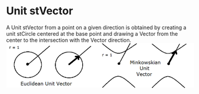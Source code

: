 # Unit stVector

A Unit stVector from a point on a given direction is obtained by creating a unit stCircle centered at the base point and drawing a Vector from the center to the intersection with the Vector direction.
![stUnitPerpencicular](https://github.com/probaxeoxebra/probaMinkoski/blob/master/Explicacions/Images/UnitVectors_EuclMink.png "Euclidean vs. Minkowskian Unit Perpendicularity")
